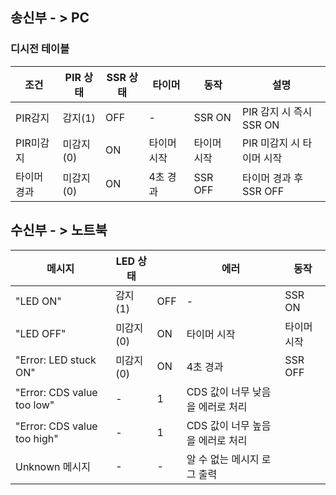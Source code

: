 ## 송신부 - > PC 
### 디시전 테이블 
| 조건       | PIR 상태 |  SSR 상태  | 타이머    | 동작      |       설명          |
|------------|----------|-----------|-----------|----------|----------------------|
| PIR감지        | 감지(1)  |OFF      |     -      | SSR ON    |PIR 감지 시 즉시 SSR ON|
| PIR미감지       | 미감지(0) |  ON    | 타이머 시작 | 타이머 시작|PIR 미감지 시 타이머 시작|
| 타이머 경과     | 미감지(0)| ON     | 4초 경과    | SSR OFF   |타이머 경과 후 SSR OFF |



## 수신부 - > 노트북 
| 메시지       | LED 상태  |    | 에러    | 동작      |  
|------------|----------|-----------|-----------|----------|
| "LED ON"       | 감지(1)  |OFF      |     -      | SSR ON    |
|"LED OFF"    | 미감지(0) |  ON    | 타이머 시작 | 타이머 시작|
| "Error: LED stuck ON"     | 미감지(0)| ON     | 4초 경과    | SSR OFF   |
|"Error: CDS value too low"| - | 1 |     CDS 값이 너무 낮음을 에러로 처리 |
|"Error: CDS value too high"|-| 1 | CDS 값이 너무 높음을 에러로 처리 |
|Unknown 메시지| - | - | 알 수 없는 메시지 로그 출력|
